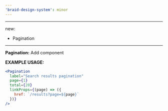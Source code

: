 ```yaml
---
'braid-design-system': minor
---
```


---
new:
  - Pagination
---

**Pagination:** Add component

**EXAMPLE USAGE:**
```jsx
<Pagination
  label="Search results pagination"
  page={1}
  total={20}
  linkProps={(page) => ({
    href: `/results?page=${page}`
  })}
/>
```
